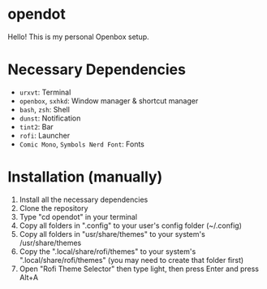 # opendot
Hello! This is my personal Openbox setup.

# Necessary Dependencies
- `urxvt`: Terminal
- `openbox`, `sxhkd`: Window manager & shortcut manager
- `bash`, `zsh`: Shell
- `dunst`: Notification
- `tint2`: Bar
- `rofi`: Launcher
- `Comic Mono`, `Symbols Nerd Font`: Fonts

# Installation (manually)
1. Install all the necessary dependencies
2. Clone the repository
3. Type "cd opendot" in your terminal
4. Copy all folders in ".config" to your user's config folder (~/.config)
5. Copy all folders in "usr/share/themes" to your system's /usr/share/themes
6. Copy the ".local/share/rofi/themes" to your system's ".local/share/rofi/themes" (you may need to create that folder first)
7. Open "Rofi Theme Selector" then type light, then press Enter and press Alt+A
